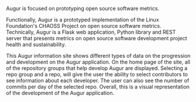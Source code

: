 Augur is focused on prototyping open source software metrics.

Functionally, Augur is a prototyped implementation of the Linux Foundation's CHAOSS Project on open source software metrics. 
Technically, Augur is a Flask web application, Python library and REST server that presents metrics on open source software development 
project health and sustainability.

This Augur information site shows different types of data on the progression and development on the Augur application. On the home page
of the site, all of the repository groups that help develop Augur are displayed. Selecting a repo group and a repo, will give the user the ability
to select contributors to see information about each developer. The user can also see the number of commits per day of the selected repo.
Overall, this is a visual representation of the development of the Augur application.
